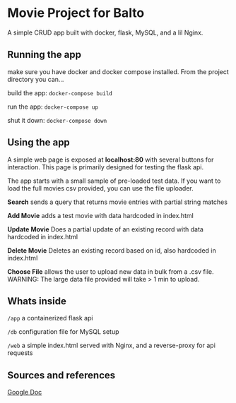 # Movie Project for Balto

A simple CRUD app built with docker, flask, MySQL, and a lil Nginx.

## Running the app

make sure you have docker and docker compose installed.
From the project directory you can...

build the app:
`docker-compose build`

run the app:
`docker-compose up`

shut it down:
`docker-compose down`

## Using the app

A simple web page is exposed at **localhost:80** with several buttons for interaction.
This page is primarily designed for testing the flask api.

The app starts with a small sample of pre-loaded test data. If you want to load the
full movies csv provided, you can use the file uploader.

**Search** sends a query that returns movie entries with partial string matches

**Add Movie** adds a test movie with data hardcoded in index.html

**Update Movie** Does a partial update of an existing record with data hardcoded in index.html

**Delete Movie** Deletes an existing record based on id, also hardcoded in index.html

**Choose File** allows the user to upload new data in bulk from a .csv file.
WARNING: The large data file provided will take > 1 min to upload.


## Whats inside

`/app` a containerized flask api

`/db` configuration file for MySQL setup

`/web` a simple index.html served with Nginx, and a reverse-proxy for api requests


## Sources and references

[Google Doc](https://docs.google.com/document/d/1kINlgQfMGVam617ZXN-v2cTbeIljhVmdlhDjyqEoDbc/edit?usp=sharing)
